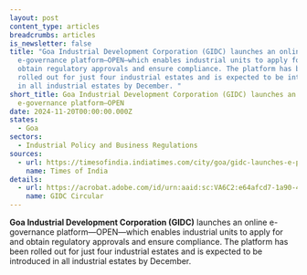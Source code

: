 ```yaml
---
layout: post
content_type: articles
breadcrumbs: articles
is_newsletter: false
title: "Goa Industrial Development Corporation (GIDC) launches an online
  e-governance platform—OPEN—which enables industrial units to apply for and
  obtain regulatory approvals and ensure compliance. The platform has been
  rolled out for just four industrial estates and is expected to be introduced
  in all industrial estates by December. "
short_title: Goa Industrial Development Corporation (GIDC) launches an online
  e-governance platform—OPEN
date: 2024-11-20T00:00:00.000Z
states:
  - Goa
sectors:
  - Industrial Policy and Business Regulations
sources:
  - url: https://timesofindia.indiatimes.com/city/goa/gidc-launches-e-platform-for-industrial-nods/articleshow/115342728.cms
    name: Times of India
details:
  - url: https://acrobat.adobe.com/id/urn:aaid:sc:VA6C2:e64afcd7-1a90-47d4-a33b-feae92004706
    name: GIDC Circular
---
```

**Goa Industrial Development Corporation (GIDC)** launches an online e-governance platform—OPEN—which enables industrial units to apply for and obtain regulatory approvals and ensure compliance. The platform has been rolled out for just four industrial estates and is expected to be introduced in all industrial estates by December.
